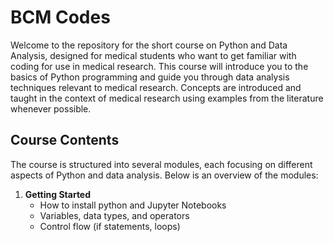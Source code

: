 # BCM Codes

Welcome to the repository for the short course on Python and Data Analysis, designed for medical students who want to get familiar with coding for use in medical research. This course will introduce you to the basics of Python programming and guide you through data analysis techniques relevant to medical research. Concepts are introduced and taught in the context of medical research using examples from the literature whenever possible.

## Course Contents

The course is structured into several modules, each focusing on different aspects of Python and data analysis. Below is an overview of the modules:

1. **Getting Started**
   - How to install python and Jupyter Notebooks
   - Variables, data types, and operators
   - Control flow (if statements, loops)


